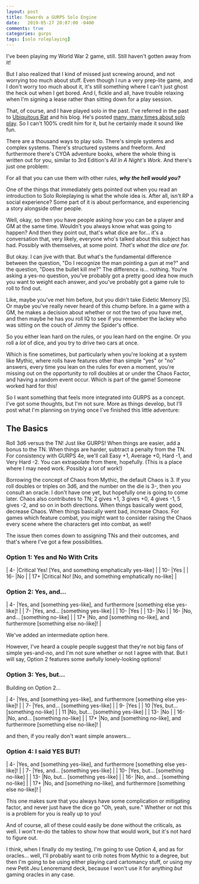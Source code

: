 ```yaml
---
layout: post
title: Towards a GURPS Solo Engine
date:   2019-05-27 20:07:00 -0400
comments: true
categories: gurps
tags: [solo roleplaying]
---
```

I've been playing my World War 2 game, still. Still haven't gotten away from it!

But I also realized that I kind of missed just screwing around, and not worrying too much about stuff. Even though I run a very prep-lite game, and I don't worry too much about it, it's still something where I can't just ghost the heck out when I get bored. And I, fickle and all, have trouble relaxing when I'm signing a lease rather than sitting down for a play session.

That, of course, and I have played solo in the past. I've referred in the past to [Ubiquitous Rat]("http://ubiquitousrat.net/") and his blog. He's posted [many, many times about solo play]("http://ubiquitousrat.net/?tag=solo"). So I can't 100% credit him for it, but he certainly made it sound like fun.

There are a thousand ways to play solo. There's simple systems and complex systems. There's structured systems and freeform. And furthermore there's CYOA adventure books, where the whole thing is written out for you, similar to 3rd Edition's *All In A Night's Work*. And there's just one problem:

For all that you can use them with other rules, ***why the hell would you?***

<!-- more -->

One of the things that immediately gets pointed out when you read an introduction to Solo Roleplaying is what the whole idea is. After all, isn't RP a social experience? Some part of it is about performance, and experiencing a story alongside other people.

Well, okay, so then you have people asking how you can be a player and GM at the same time. Wouldn't you always know what was going to happen? And then they point out, that's what dice are for... it's a conversation that, very likely, everyone who's talked about this subject has had. Possibly with themselves, at some point. *That's what the dice are for.*

But okay. I can jive with that. But what's the fundamental difference between the question, "Do I recognize the man pointing a gun at me?" and the question, "Does the bullet kill me?" The difference is... nothing. You're asking a yes-no question, you've probably got a pretty good idea how much you want to weight each answer, and you've probably got a game rule to roll to find out.

Like, maybe you've met him before, but you didn't take Eidetic Memory [5]. Or maybe you've really never heard of this chump before. In a game with a GM, he makes a decision about whether or not the two of you have met, and then maybe he has you roll IQ to see if you remember the lackey who was sitting on the couch of Jimmy the Spider's office.

So you either lean hard on the rules, or you lean hard on the engine. Or you roll a *lot* of dice, and you try to drive two cars at once.

Which is fine sometimes, but particularly when you're looking at a system like Mythic, where rolls have features other than simple "yes" or "no" answers, every time you lean on the rules for even a moment, you're missing out on the opportunity to roll doubles at or under the Chaos Factor, and having a random event occur. Which is part of the game! Someone worked hard for this!

So I want something that feels more integrated into GURPS as a concept. I've got some thoughts, but I'm not sure. More as things develop, but I'll post what I'm planning on trying once I've finished this little adventure:

## The Basics

Roll 3d6 versus the TN! Just like GURPS! When things are easier, add a bonus to the TN. When things are harder, subtract a penalty from the TN. For consistency with GURPS 4e, we'll call Easy +1, Average +0, Hard -1, and Very Hard -2. You can extrapolate from there, hopefully. (This is a place where I may need work. Possibly a lot of work!)

Borrowing the concept of Chaos from Mythic, the default Chaos is 3. If you roll doubles or triples on 3d6, and the number on the die is 3-, then you consult an oracle. I don't have one yet, but hopefully one is going to come later. Chaos also contributes to TN; 2 gives +1, 3 gives +0, 4 gives -1, 5 gives -2, and so on in both directions. When things basically went good, decrease Chaos. When things basically went bad, increase Chaos. For games which feature combat, you might want to consider raising the Chaos every scene where the characters get into combat, as well!

The issue then comes down to assigning TNs and their outcomes, and that's where I've got a few possibilities.

### Option 1: Yes and No With Crits

| 4- |Critical Yes! [Yes, and something emphatically yes-like] |
| 10- |Yes |
| 16- |No |
| 17+ |Critical No! [No, and something emphatically no-like] |

### Option 2: Yes, and...

| 4- |Yes, and [something yes-like], and furthermore [something else yes-like]! |
| 7- |Yes, and... [something yes-like] |
| 10- |Yes |
| 13- |No |
| 16- |No, and... [something no-like] |
| 17+ |No, and [something no-like], and furthermore [something else no-like]! |

We've added an intermediate option here.

However, I've heard a couple people suggest that they're not big fans of simple yes-and-no, and I'm not sure whether or not I agree with that. But I will say, Option 2 features some awfully lonely-looking options!

### Option 3: Yes, but...

Building on Option 2...

| 4- |Yes, and [something yes-like], and furthermore [something else yes-like]! |
| 7- |Yes, and... [something yes-like] |
| 9- |Yes |
| 10 |Yes, but... [something no-like] |
| 11 |No, but... [something yes-like] |
| 13- |No |
| 16- |No, and... [something no-like] |
| 17+ |No, and [something no-like], and furthermore [something else no-like]! |

and then, if you really don't want simple answers...

### Option 4: I said YES BUT!

| 4- |Yes, and [something yes-like], and furthermore [something else yes-like]! |
| 7- |Yes, and... [something yes-like] |
| 10- |Yes, but... [something no-like] |
| 13- |No, but... [something yes-like] |
| 16- |No, and... [something no-like] |
| 17+ |No, and [something no-like], and furthermore [something else no-like]! |

This one makes sure that you always have some complication or mitigating factor, and never just have the dice go "Oh, yeah, sure." Whether or not this is a problem for you is really up to you!

And of course, all of these could easily be done without the criticals, as well. I won't re-do the tables to show how that would work, but it's not hard to figure out.

I think, when I finally do my testing, I'm going to use Option 4, and as for oracles... well, I'll probably want to crib notes from Mythic to a degree, but then I'm going to be using either playing card cartomancy stuff, or using my new Petit Jeu Lenoremand deck, because I won't use it for anything *but* gaming oracles in any case.
